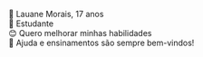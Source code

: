 🌟 Lauane Morais, 17 anos
<br>🌱 Estudante
<br>😊 Quero melhorar minhas habilidades
<br>🤗 Ajuda e ensinamentos são sempre bem-vindos!

